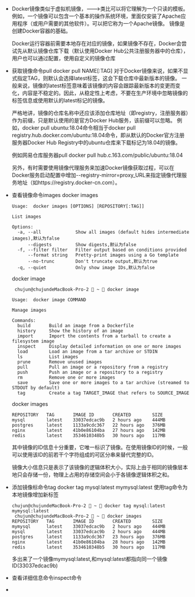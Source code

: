 - Docker镜像类似于虚拟机镜像，--->类比可以将它理解为一个只读的模板。
  例如，一个镜像可以包含一个基本的操作系统环境，里面仅安装了Apache应用程序（或用户需要的其他软件）。可以把它称为一个Apache镜像。
  镜像是创建Docker容器的基础。
  
  Docker运行容器前需要本地存在对应的镜像，如果镜像不存在，Docker会尝试先从默认镜像仓库下载（默认使用Docker Hub公共注册服务器中的仓库），用户也可以通过配置，使用自定义的镜像仓库
- 获取镜像命令pull
  docker pull NAME[:TAG]
  对于Docker镜像来说，如果不显式指定TAG，则默认会选择latest标签，这会下载仓库中最新版本的镜像。
  一般来说，镜像的latest标签意味着该镜像的内容会跟踪最新版本的变更而变化，内容是不稳定的。因此，从稳定性上考虑，不要在生产环境中忽略镜像的标签信息或使用默认的latest标记的镜像。
  
  严格地讲，镜像的仓库名称中还应该添加仓库地址（即registry，注册服务器）作为前缀，只是默认使用的是官方Docker Hub服务，该前缀可以忽略。
  例如，docker pull ubuntu:18.04命令相当于docker pull registry.hub.docker.com/ubuntu:18.04命令，即从默认的Docker官方注册服务器Docker Hub Registry中的ubuntu仓库来下载标记为18.04的镜像。
  
  例如网易仓库服务器pull
  docker pull hub.c.163.com/public/ubuntu:18.04
  
  另外，有时需要使用镜像代理服务来加速Docker镜像获取过程，可以在Docker服务启动配置中增加--registry-mirror=proxy_URL来指定镜像代理服务地址（如https://registry.docker-cn.com）。
- 查看镜像命令images
  docker images
  ```
  Usage:  docker images [OPTIONS] [REPOSITORY[:TAG]]
  
  List images
  
  Options:
    -a, --all             Show all images (default hides intermediate images),默认为false
        --digests         Show digests,默认为false
    -f, --filter filter   Filter output based on conditions provided
        --format string   Pretty-print images using a Go template
        --no-trunc        Don't truncate output,默认为true
    -q, --quiet           Only show image IDs,默认为false
  ```
  docker image 
  ```
   chujun@chujundeMacBook-Pro-2  ~  docker image
  
  Usage:  docker image COMMAND
  
  Manage images
  
  Commands:
    build       Build an image from a Dockerfile
    history     Show the history of an image
    import      Import the contents from a tarball to create a filesystem image
    inspect     Display detailed information on one or more images
    load        Load an image from a tar archive or STDIN
    ls          List images
    prune       Remove unused images
    pull        Pull an image or a repository from a registry
    push        Push an image or a repository to a registry
    rm          Remove one or more images
    save        Save one or more images to a tar archive (streamed to STDOUT by default)
    tag         Create a tag TARGET_IMAGE that refers to SOURCE_IMAGE
  ```
  docker images
  ```
  REPOSITORY   TAG       IMAGE ID       CREATED        SIZE
  mysql        latest    33037edcac9b   2 hours ago    444MB
  postgres     latest    1133a9cdc367   22 hours ago   376MB
  nginx        latest    41b0e86104ba   27 hours ago   142MB
  redis        latest    3534610348b5   30 hours ago   117MB
  ```
  其中镜像的ID信息十分重要，它唯一标识了镜像。在使用镜像ID的时候，一般可以使用该ID的前若干个字符组成的可区分串来替代完整的ID。
  
  镜像大小信息只是表示了该镜像的逻辑体积大小，实际上由于相同的镜像层本地只会存储一份，物理上占用的存储空间会小于各镜像逻辑体积之和。
- 添加镜像标命令tag
  docker tag mysql:latest mymysql:latest
  使用tag命令为本地镜像增加新标签
  ```
  chujun@chujundeMacBook-Pro-2  ~  docker tag mysql:latest mymysql:latest
   chujun@chujundeMacBook-Pro-2  ~  docker images
  REPOSITORY   TAG       IMAGE ID       CREATED        SIZE
  mymysql      latest    33037edcac9b   2 hours ago    444MB
  mysql        latest    33037edcac9b   2 hours ago    444MB
  postgres     latest    1133a9cdc367   23 hours ago   376MB
  nginx        latest    41b0e86104ba   28 hours ago   142MB
  redis        latest    3534610348b5   30 hours ago   117MB
  ```
  多出来了一个镜像mymysql:latest,和mysql:latest都指向同一个镜像ID(33037edcac9b)
- 查看详细信息命令inspect命令
-